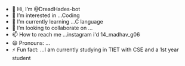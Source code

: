 - 👋 Hi, I’m @DreadHades-bot
- 👀 I’m interested in ...Coding
- 🌱 I’m currently learning ...C language
- 💞️ I’m looking to collaborate on ...
- 📫 How to reach me ...instagram i'd 14_madhav_g06
- 😄 Pronouns: ...
- ⚡ Fun fact: ...I am currently studying in TIET with CSE and a 1st year student 

<!---
DreadHades-bot/DreadHades-bot is a ✨ special ✨ repository because its `README.md` (this file) appears on your GitHub profile.
You can click the Preview link to take a look at your changes.
--->
